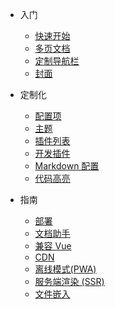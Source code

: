 * 入门

  * [快速开始](docs-zh-master/quickstart.md)
  * [多页文档](docs-zh-master/more-pages.md)
  * [定制导航栏](docs-zh-master/custom-navbar.md)
  * [封面](docs-zh-master/cover.md)

* 定制化

  * [配置项](docs-zh-master/configuration.md)
  * [主题](docs-zh-master/themes.md)
  * [插件列表](docs-zh-master/plugins.md)
  * [开发插件](docs-zh-master/write-a-plugin.md)
  * [Markdown 配置](docs-zh-master/markdown.md)
  * [代码高亮](docs-zh-master/language-highlight.md)

* 指南

  * [部署](docs-zh-master/deploy.md)
  * [文档助手](docs-zh-master/helpers.md)
  * [兼容 Vue](docs-zh-master/vue.md)
  * [CDN](docs-zh-master/cdn.md)
  * [离线模式(PWA)](docs-zh-master/pwa.md)
  * [服务端渲染 (SSR)](docs-zh-master/ssr.md)
  * [文件嵌入](docs-zh-master/embed-files.md)

